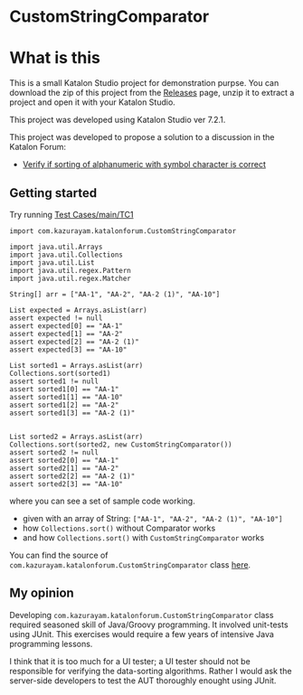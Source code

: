 CustomStringComparator
======================


# What is this

This is a small Katalon Studio project for demonstration purpse.
You can download the zip of this project from the
[Releases](https://github.com/kazurayam/CustomStringComparator/releases)
page, unzip it to extract a project and open it with your Katalon Studio.

This project was developed using Katalon Studio ver 7.2.1.

This project was developed to propose a solution to a discussion in
the Katalon Forum:

- [Verify if sorting of alphanumeric with symbol character is correct](https://forum.katalon.com/t/verify-if-sorting-of-alphanumeric-with-symbol-characters-is-correct/42317)

## Getting started

Try running [Test Cases/main/TC1](./Scripts/main/TC1/Script1586997069360.groovy)
```
import com.kazurayam.katalonforum.CustomStringComparator

import java.util.Arrays
import java.util.Collections
import java.util.List
import java.util.regex.Pattern
import java.util.regex.Matcher

String[] arr = ["AA-1", "AA-2", "AA-2 (1)", "AA-10"]

List expected = Arrays.asList(arr)
assert expected != null
assert expected[0] == "AA-1"
assert expected[1] == "AA-2"
assert expected[2] == "AA-2 (1)"
assert expected[3] == "AA-10"

List sorted1 = Arrays.asList(arr)
Collections.sort(sorted1)
assert sorted1 != null
assert sorted1[0] == "AA-1"
assert sorted1[1] == "AA-10"
assert sorted1[2] == "AA-2"
assert sorted1[3] == "AA-2 (1)"


List sorted2 = Arrays.asList(arr)
Collections.sort(sorted2, new CustomStringComparator())
assert sorted2 != null
assert sorted2[0] == "AA-1"
assert sorted2[1] == "AA-2"
assert sorted2[2] == "AA-2 (1)"
assert sorted2[3] == "AA-10"
```


where you can see
a set of sample code working.

- given with an array of String: `["AA-1", "AA-2", "AA-2 (1)", "AA-10"]`
- how `Collections.sort()` without Comparator works
- and how `Collections.sort()` with `CustomStringComparator` works


You can find the source of `com.kazurayam.katalonforum.CustomStringComparator` class
[here](./Keywords/com/kazurayam/katalonforum/CustomStringComparator.groovy).


## My opinion

Developing `com.kazurayam.katalonforum.CustomStringComparator` class required
seasoned skill of Java/Groovy programming. It involved unit-tests using JUnit.
This exercises would require a few years of intensive Java programming lessons.

I think that it is too much for a UI tester; a UI tester should not be responsible
for verifying the data-sorting algorithms.
Rather I would ask the server-side developers to test the AUT thoroughly enought using JUnit.
